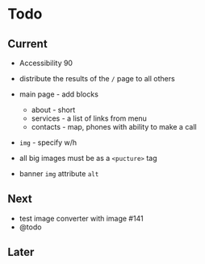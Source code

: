 # Todo

## Current

- Accessibility 90
- distribute the results of the `/` page to all others

- main page - add blocks
  - about - short
  - services - a list of links from menu
  - contacts - map, phones with ability to make a call

- `img` - specify w/h
- all big images must be as a `<pucture>` tag
- banner `img` attribute `alt`

## Next

- test image converter with image #141
- @todo

## Later
